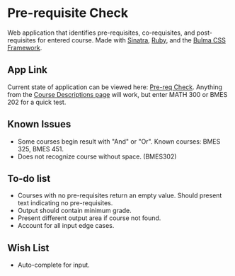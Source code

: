 # Pre-requisite Check

Web application that identifies pre-requisites, co-requisites, and post-requisites for entered course. Made with [Sinatra](http://sinatrarb.com/), [Ruby](http://www.ruby-lang.org/en/), and the [Bulma CSS Framework](https://bulma.io/).

## App Link
Current state of application can be viewed here: [Pre-req Check](https://pre-req-check.herokuapp.com/).
Anything from the [Course Descriptions page](http://catalog.drexel.edu/coursedescriptions/quarter/undergrad/) will work, but enter MATH 300 or BMES 202 for a quick test.

## Known Issues
* Some courses begin result with "And" or "Or". Known courses: BMES 325, BMES 451.
* Does not recognize course without space. (BMES302)

## To-do list

* Courses with no pre-requisites return an empty value. Should present text indicating no pre-requisites.
* Output should contain minimum grade.
* Present different output area if course not found.
* Account for all input edge cases.

## Wish List

* Auto-complete for input.
